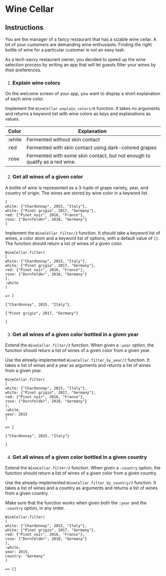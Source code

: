 # Wine Cellar

## Instructions

You are the manager of a fancy restaurant that has a sizable wine cellar. A lot of your customers are demanding wine enthusiasts. Finding the right bottle of wine for a particular customer is not an easy task.

As a tech-savvy restaurant owner, you decided to speed up the wine selection process by writing an app that will let guests filter your wines by their preferences.

1. ### Explain wine colors

On the welcome screen of your app, you want to display a short explanation of each wine color.

Implement the `WineCellar.explain_colors/0` function. It takes no arguments and returns a keyword list with wine colors as keys and explanations as values.

| Color  | Explanation                                                                |
| ------ | -------------------------------------------------------------------------- |
| :white | Fermented without skin contact                                             |
| :red   | Fermented with skin contact using dark-colored grapes                      |
| :rose  | Fermented with some skin contact, but not enough to qualify as a red wine. |

2. ### Get all wines of a given color

A bottle of wine is represented as a 3-tuple of grape variety, year, and country of origin. The wines are stored by wine color in a keyword list.

```
[
white: {"Chardonnay", 2015, "Italy"},
white: {"Pinot grigio", 2017, "Germany"},
red: {"Pinot noir", 2016, "France"},
rose: {"Dornfelder", 2018, "Germany"}
]
```

Implement the `WineCellar.filter/3` function. It should take a keyword list of wines, a color atom and a keyword list of options, with a default value of `[]`. The function should return a list of wines of a given color.

```
WineCellar.filter(
[
white: {"Chardonnay", 2015, "Italy"},
white: {"Pinot grigio", 2017, "Germany"},
red: {"Pinot noir", 2016, "France"},
rose: {"Dornfelder", 2018, "Germany"}
],
:white
)

=> [

{"Chardonnay", 2015, "Italy"},

{"Pinot grigio", 2017, "Germany"}

]
```

3. ### Get all wines of a given color bottled in a given year

Extend the `WineCellar.filter/3` function. When given a `:year` option, the function should return a list of wines of a given color from a given year.

Use the already-implemented `WineCellar.filter_by_year/2` function. It takes a list of wines and a year as arguments and returns a list of wines from a given year.

```
WineCellar.filter(
[
white: {"Chardonnay", 2015, "Italy"},
white: {"Pinot grigio", 2017, "Germany"},
red: {"Pinot noir", 2016, "France"},
rose: {"Dornfelder", 2018, "Germany"}
],
:white,
year: 2015
)

=> [

{"Chardonnay", 2015, "Italy"}

]
```

4. ### Get all wines of a given color bottled in a given country

Extend the `WineCellar.filter/3` function. When given a `:country` option, the function should return a list of wines of a given color from a given country.

Use the already-implemented `WineCellar.filter_by_country/2` function. It takes a list of wines and a country as arguments and returns a list of wines from a given country.

Make sure that the function works when given both the `:year` and the `:country` option, in any order.

```
WineCellar.filter(
[
white: {"Chardonnay", 2015, "Italy"},
white: {"Pinot grigio", 2017, "Germany"},
red: {"Pinot noir", 2016, "France"},
rose: {"Dornfelder", 2018, "Germany"}
],
:white,
year: 2015,
country: "Germany"
)

=> []

```
